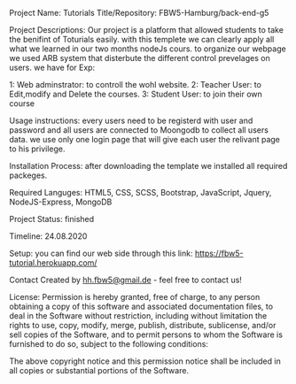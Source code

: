 Project Name: Tutorials
Title/Repository: FBW5-Hamburg/back-end-g5

Project Descriptions:
 Our project is a platform that allowed students to take the benifint of Toturials easily.
 with this templete we can clearly apply all what we learned in our two months nodeJs cours.
 to organize our webpage we used ARB system that disterbute the different control prevelages on users.
 we have for Exp:
  
  1: Web adminstrator: to controll the wohl website.
  2: Teacher User: to Edit,modify and Delete the courses.
  3: Student User: to join their own course 
  



Usage instructions: 
every users need to be registerd with user and password and all users are connected to Moongodb to collect all users data.
we use only one login page that will give each user the relivant page to his privilege.



Installation Process:
after downloading the template we installed all required packeges.


Required Languges:
HTML5, CSS, SCSS, Bootstrap, JavaScript, Jquery,
NodeJS-Express, MongoDB 


Project Status: finished 

Timeline: 24.08.2020


Setup:
you can find our web side through this link: https://fbw5-tutorial.herokuapp.com/ 





Contact
Created by hh.fbw5@gmail.de - feel free to contact us!


License:
Permission is hereby granted, free of charge, to any person obtaining a copy
of this software and associated documentation files, to deal
in the Software without restriction, including without limitation the rights
to use, copy, modify, merge, publish, distribute, sublicense, and/or sell
copies of the Software, and to permit persons to whom the Software is
furnished to do so, subject to the following conditions:

The above copyright notice and this permission notice shall be included in all
copies or substantial portions of the Software.
